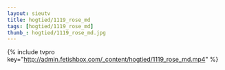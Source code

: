```yaml
--- 
layout: sieutv
title: hogtied/1119_rose_md
tags: [hogtied/1119_rose_md]
thumb_: hogtied/1119_rose_md.jpg
---
```

{% include tvpro key="http://admin.fetishbox.com/_content/hogtied/1119_rose_md.mp4" %} 

